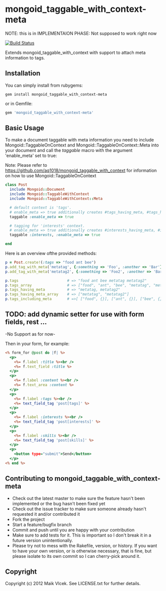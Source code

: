 mongoid_taggable_with_context-meta
=============================

NOTE: this is in IMPLEMENTAION PHASE: Not supposed to work right now

[![Build Status](https://secure.travis-ci.org/mediavrog/mongoid_taggable_with_context-meta.png?branch=master)](http://travis-ci.org/mediavrog/mongoid_taggable_with_context-meta)

Extends mongoid_taggable_with_context with support to attach meta information to tags.

Installation
------------

You can simply install from rubygems:

```
gem install mongoid_taggable_with_context-meta
```

or in Gemfile:

```ruby
gem 'mongoid_taggable_with_context-meta'
```

Basic Usage
-----------

To make a document taggable with meta information you need to include Mongoid::TaggableOnContext and Mongoid::TaggableOnContext::Meta into your document and call the *taggable* macro with the argument 'enable_meta' set to true:

Note:
Please refer to https://github.com/aq1018/mongoid_taggable_with_context for information on how to use Mongoid::TaggableOnContext

```ruby
class Post
  include Mongoid::Document
  include Mongoid::TaggableWithContext
  include Mongoid::TaggableWithContext::Meta

  # default context is 'tags'.
  # enable_meta => true additionally creates #tags_having_meta, #tags_having_meta_array, #tags_including_meta, #add_tag_with_meta(tag, obj) instance methods
  taggable :enable_meta => true

  # tagging for 'interests' context.
  # enable_meta => true additionally creates #interests_having_meta, #interests_having_meta_array, #interests_including_meta, #add_interest_with_meta(tag, obj) instance methods
  taggable :interests, :enable_meta => true

end
```

Here is an overview ofthe provided methods:

```ruby
p = Post.create!(:tags => "food ant bee")
p.add_tag_with_meta('metatag', {:something => 'Foo', :another => 'Bar'})
p.add_tag_with_meta('metatag2', {:something => 'Foo2', :another => 'Bar2'})

p.tags                      # => "food ant bee metatag metatag2"
p.tags_array                # => ["food", "ant", "bee", "metatag", "metatag2"]
p.tags_having_meta          # => "metatag, metatag2"
p.tags_having_meta_array    # => ["metatag", "metatag2"]
p.tags_including_meta       # =>[ ["food", {}], ["ant", {}], ["bee", {}], ["metatag", {:something => 'Foo', :another => 'Bar'}], ["metatag2", {:something => 'Foo2', :another => 'Bar2'}] ]
```

TODO: add dynamic setter for use with form fields, rest ...
-----------------------------------------------------------

-No Support as for now-

Then in your form, for example:

```rhtml
<% form_for @post do |f| %>
  <p>
    <%= f.label :title %><br />
    <%= f.text_field :title %>
  </p>
  <p>
    <%= f.label :content %><br />
    <%= f.text_area :content %>
  </p>
  <p>
    <%= f.label :tags %><br />
    <%= text_field_tag 'post[tags]' %>
  </p>
  <p>
    <%= f.label :interests %><br />
    <%= text_field_tag 'post[interests]' %>
  </p>
  <p>
    <%= f.label :skills %><br />
    <%= text_field_tag 'post[skills]' %>
  </p>
  <p>
    <button type="submit">Send</button>
  </p>
<% end %>
```

Contributing to mongoid_taggable_with_context-meta
--------------------------------------------------------

* Check out the latest master to make sure the feature hasn't been implemented or the bug hasn't been fixed yet
* Check out the issue tracker to make sure someone already hasn't requested it and/or contributed it
* Fork the project
* Start a feature/bugfix branch
* Commit and push until you are happy with your contribution
* Make sure to add tests for it. This is important so I don't break it in a future version unintentionally.
* Please try not to mess with the Rakefile, version, or history. If you want to have your own version, or is otherwise necessary, that is fine, but please isolate to its own commit so I can cherry-pick around it.

Copyright
---------

Copyright (c) 2012 Maik Vlcek. See LICENSE.txt for
further details.
